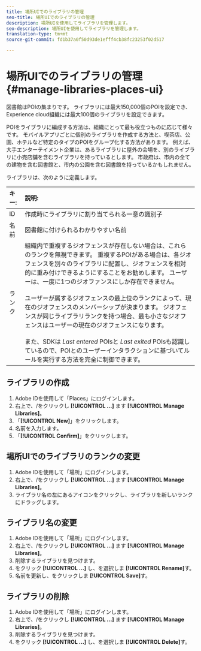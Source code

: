 ```yaml
---
title: 場所UIでのライブラリの管理
seo-title: 場所UIでのライブラリの管理
description: 場所UIを使用してライブラリを管理します。
seo-description: 場所UIを使用してライブラリを管理します。
translation-type: tm+mt
source-git-commit: fd1b37a0f50d93de1efff4cb38fc23253f02d517

---
```



# 場所UIでのライブラリの管理 {#manage-libraries-places-ui}

図書館はPOIの集まりです。 ライブラリには最大150,000個のPOIを設定でき、Experience cloud組織には最大100個のライブラリを設定できます。

POIをライブラリに編成する方法は、組織にとって最も役立つものに応じて様々です。 モバイルアプリごとに個別のライブラリを作成する方法と、喫茶店、公園、ホテルなど特定のタイプのPOIをグループ化する方法があります。 例えば、大手エンターテイメント企業は、あるライブラリに屋外の会場を、別のライブラリに小売店舗を含むライブラリを持っているとします。 市政府は、市内の全ての建物を含む図書館と、市内の公園を含む図書館を持っているかもしれません。

ライブラリは、次のように定義します。

| キー: | 説明: |
| :--- | :--- |
| ID | 作成時にライブラリに割り当てられる一意の識別子 |
| 名前 | 図書館に付けられるわかりやすい名前 |
| ランク | 組織内で重複するジオフェンスが存在しない場合は、これらのランクを無視できます。 重複するPOIがある場合は、各ジオフェンスを別々のライブラリに配置し、ジオフェンスを相対的に重み付けできるようにすることをお勧めします。 ユーザーは、一度に1つのジオファンスにしか存在できません。 <br><br>ユーザーが属するジオフェンスの最上位のランクによって、現在のジオフェンスのメンバーシップが決まります。 ジオフェンスが同じライブラリランクを持つ場合、最も小さなジオフェンスはユーザーの現在のジオフェンスになります。 <br><br>また、SDKは *Last entered* POIsと *Last exited* POIsも認識しているので、POIとのユーザーインタラクションに基づいてルールを実行する方法を完全に制御できます。 |

## ライブラリの作成

1. Adobe IDを使用して「Places」にログインします。
2. 右上で、/をクリックし **[!UICONTROL ...]** ます **[!UICONTROL Manage Libraries]**。
3. 「**[!UICONTROL New]**」をクリックします。
4. 名前を入力します。
5. 「**[!UICONTROL Confirm]**」をクリックします。

## 場所UIでのライブラリのランクの変更

1. Adobe IDを使用して「場所」にログインします。
2. 右上で、/をクリックし **[!UICONTROL ...]** ます **[!UICONTROL Manage Libraries]**。
3. ライブラリ名の左にあるアイコンをクリックし、ライブラリを新しいランクにドラッグします。

## ライブラリ名の変更

1. Adobe IDを使用して「場所」にログインします。
2. 右上で、/をクリックし **[!UICONTROL ...]** ます **[!UICONTROL Manage Libraries]**。
3. 削除するライブラリを見つけます。
4. をクリック **[!UICONTROL ...]** し、を選択しま **[!UICONTROL Rename]**&#x200B;す。
5. 名前を更新し、をクリックしま **[!UICONTROL Save]**&#x200B;す。

## ライブラリの削除

1. Adobe IDを使用して「場所」にログインします。
2. 右上で、/をクリックし **[!UICONTROL ...]** ます **[!UICONTROL Manage Libraries]**。
3. 削除するライブラリを見つけます。
4. をクリック **[!UICONTROL ...]** し、を選択しま **[!UICONTROL Delete]**&#x200B;す。

